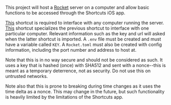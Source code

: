 This project will host a [Rocket](https://rocket.rs) server on a computer and allow basic functions to be
accessed through the Shortcuts iOS app.

[This](https://www.icloud.com/shortcuts/17e6def282af45b79294952d8823af8f) shortcut is required to interface with any computer running the server. [This](https://www.icloud.com/shortcuts/c1a22e3eec4842218800de2146353b43)
shortcut specializes the previous shortcut to interface with one particular computer. Relevant information
such as the key and url will asked when the latter shortcut is imported. A `.env` file must be created
and must have a variable called `KEY`. A `Rocket.toml` must also be created with config information,
including the port number and address to host at.

Note that this is in no way secure and should not be considered as such. It uses a key that is hashed
(once) with SHA512 and sent with a nonce--this is meant as a temporary deterrence, not as security.
Do not use this on untrusted networks.

Note also that this is prone to breaking during time changes as it uses the time delta as a nonce. This
may change in the future, but such functionality is heavily limited by the limitations of the Shortcuts
app.
